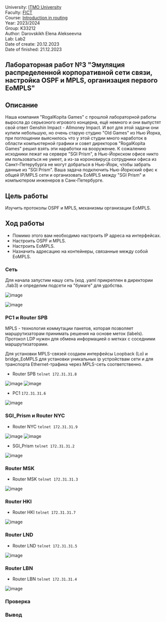 University: [ITMO University](https://itmo.ru/ru/)  
Faculty: [FICT](https://fict.itmo.ru)  
Course: [Introduction in routing](https://github.com/itmo-ict-faculty/introduction-in-routing)  
Year: 2023/2024  
Group: K33212  
Author: Darovskikh Elena Alekseevna  
Lab: Lab2  
Date of create: 20.12.2023  
Date of finished: 21.12.2023

## Лабораторная работ №3 "Эмуляция распределенной корпоративной сети связи, настройка OSPF и MPLS, организация первого EoMPLS"

## Описание 

Наша компания "RogaIKopita Games" с прошлой лабораторной работы выросла до серьезного игрового концерна, ещё немного и они выпустят свой ответ Genshin Impact - Allmoney Impact. И вот для этой задачи они купили небольшую, но очень старую студию "Old Games" из Нью Йорка, при поглощении выяснилось что у этой студии много наработок в области компьютерной графики и совет директоров "RogaIKopita Games" решил взять эти наработки на вооружение. К сожалению исходники лежат на сервере "SGI Prism", в Нью-Йоркском офисе никто им пользоваться не умеет, а из-за короновируса сотрудники офиса из Санкт-Петерубурга не могут добраться в Нью-Йорк, чтобы забрать данные из "SGI Prism". Ваша задача подключить Нью-Йоркский офис к общей IP/MPLS сети и организовать EoMPLS между "SGI Prism" и компьютером инженеров в Санк-Петербурге.

## Цель работы  

Изучить протоколы OSPF и MPLS, механизмы организации EoMPLS.

## Ход работы  

* Помимо этого вам необходимо настроить IP адреса на интерфейсах.  
* Настроить OSPF и MPLS.  
* Настроить EoMPLS.  
* Назначить адресацию на контейнеры, связанные между собой EoMPLS.  

### Сеть  

Для начала запустим нашу сеть (код .yaml прикреплен в директории ./lab3) и определим подсети на "бумаге" для удобства.

![image](https://github.com/lenaniridmi/2023_2024-introduction_in_routing-k33212-darovskikh_e_a/assets/90695447/3c49bca5-e02c-45a3-8b0a-6f80d4383c0a)

![image](https://github.com/lenaniridmi/2023_2024-introduction_in_routing-k33212-darovskikh_e_a/assets/90695447/1e12fa12-6ce5-40fc-aed8-73b4d7915cca)

### PC1 и Router SPB  
MPLS - технология коммутации пакетов, которая позволяет маршрутизаторам принимать решения на основе меток (labels). Протокол LDP нужен для обмена информацией о метках с соседними маршрутизаторами.

Для установки MPLS-связей создаем интерфейсы Loopback (Lo) и bridge_EoMPLS для установки уникальных ip устройствам сети и для транспорта Ethernet-трафика через MPLS-сеть соответственно.

* Router SPB ```telnet 172.31.31.8```

![image](https://github.com/lenaniridmi/2023_2024-introduction_in_routing-k33212-darovskikh_e_a/assets/90695447/d965bcea-6b79-4928-a3ce-0d6dfff6b939)
![image](https://github.com/lenaniridmi/2023_2024-introduction_in_routing-k33212-darovskikh_e_a/assets/90695447/6ca14995-deb2-4ab8-8ca1-e2910c281618)

* PC1 ```172.31.31.6```

![image](https://github.com/lenaniridmi/2023_2024-introduction_in_routing-k33212-darovskikh_e_a/assets/90695447/3494167d-4145-4bea-8e4e-c366c3e6add2)

### SGI_Prism и Router NYC  

* Router NYC ```telnet 172.31.31.9```

![image](https://github.com/lenaniridmi/2023_2024-introduction_in_routing-k33212-darovskikh_e_a/assets/90695447/cb8f62aa-e37d-45e7-9884-af9fda1dadb6)
![image](https://github.com/lenaniridmi/2023_2024-introduction_in_routing-k33212-darovskikh_e_a/assets/90695447/f0fc8541-5b6b-426f-8d5e-d61cacd93825)

* SGI_Prism ```telnet 172.31.31.2```

![image](https://github.com/lenaniridmi/2023_2024-introduction_in_routing-k33212-darovskikh_e_a/assets/90695447/45d62953-28dc-46c4-bde9-3bbc9c3b720b)

### Router MSK

* Router MSK ```telnet 172.31.31.3```

![image](https://github.com/lenaniridmi/2023_2024-introduction_in_routing-k33212-darovskikh_e_a/assets/90695447/9fd92995-c54c-4c65-994c-a4d683222d53)

### Router HKI

* Router HKI ```telnet 172.31.31.7```

![image](https://github.com/lenaniridmi/2023_2024-introduction_in_routing-k33212-darovskikh_e_a/assets/90695447/79e87fcf-9135-4974-b185-c1df962172d9)

### Router LND

* Router LND ```telnet 172.31.31.5```

![image](https://github.com/lenaniridmi/2023_2024-introduction_in_routing-k33212-darovskikh_e_a/assets/90695447/c82da598-68d0-4274-ae3a-824e29136b4f)

### Router LBN

* Router LBN ```telnet 172.31.31.4```

![image](https://github.com/lenaniridmi/2023_2024-introduction_in_routing-k33212-darovskikh_e_a/assets/90695447/ccc7b6d0-d2c7-409f-851a-cd51429e4108)

### Проверка

### Вывод

